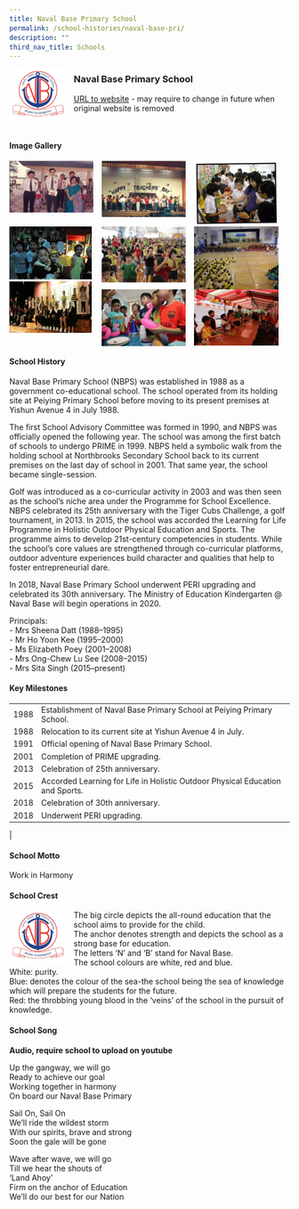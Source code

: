 ```yaml
---
title: Naval Base Primary School
permalink: /school-histories/naval-base-pri/
description: ""
third_nav_title: Schools
---
```

<img src="/images/navalbasepri1.png" style="width:20%;margin-right:15px;" align = "left">

### **Naval Base Primary School**
[URL to website](https://navalbasepri.moe.edu.sg/) - may require to change in future when original website is removed

<br clear="left">

#### **Image Gallery**

<p><a href="https://d1yxymztqoj7qn.amplifyapp.com/images/navalbasepri2.jpg">  
<img src="/images/navalbasepri2.jpg" style="width:30%;margin-right:15px;" align = "left">
</a></p>

<p><a href="https://d1yxymztqoj7qn.amplifyapp.com/images/navalbasepri3.jpg">  
<img src="/images/navalbasepri3.jpg" style="width:30%;margin-right:15px;" align = "left">
</a></p>

<p><a href="https://d1yxymztqoj7qn.amplifyapp.com/images/navalbasepri4.jpg">  
<img src="/images/navalbasepri4.jpg" style="width:30%;margin-right:15px;" align = "left">
</a></p>

<p><a href="https://d1yxymztqoj7qn.amplifyapp.com/images/navalbasepri5.jpg">  
<img src="/images/navalbasepri5.jpg" style="width:30%;margin-right:15px;" align = "left">
</a></p>

<p><a href="https://d1yxymztqoj7qn.amplifyapp.com/images/navalbasepri6.jpg">  
<img src="/images/navalbasepri6.jpg" style="width:30%;margin-right:15px;" align = "left">
</a></p>

<p><a href="https://d1yxymztqoj7qn.amplifyapp.com/images/navalbasepri7.jpg">  
<img src="/images/navalbasepri7.jpg" style="width:30%;margin-right:15px;" align = "left">
</a></p>

<p><a href="https://d1yxymztqoj7qn.amplifyapp.com/images/navalbasepri9.jpg">  
<img src="/images/navalbasepri9.jpg" style="width:30%;margin-right:15px;" align = "left">
</a></p>

<p><a href="https://d1yxymztqoj7qn.amplifyapp.com/images/navalbasepri10.jpg">  
<img src="/images/navalbasepri10.jpg" style="width:30%;margin-right:15px;" align = "left">
</a></p>

<br clear="left">

#### **School History**
Naval Base Primary School (NBPS) was established in 1988 as a government co-educational school. The school operated from its holding site at Peiying Primary School before moving to its present premises at Yishun Avenue 4 in July 1988.

The first School Advisory Committee was formed in 1990, and NBPS was officially opened the following year. The school was among the first batch of schools to undergo PRIME in 1999. NBPS held a symbolic walk from the holding school at Northbrooks Secondary School back to its current premises on the last day of school in 2001. That same year, the school became single-session.

Golf was introduced as a co-curricular activity in 2003 and was then seen as the school’s niche area under the Programme for School Excellence. NBPS celebrated its 25th anniversary with the Tiger Cubs Challenge, a golf tournament, in 2013. In 2015, the school was accorded the Learning for Life Programme in Holistic Outdoor Physical Education and Sports. The programme aims to develop 21st-century competencies in students. While the school’s core values are strengthened through co-curricular platforms, outdoor adventure experiences build character and qualities that help to foster entrepreneurial dare.

In 2018, Naval Base Primary School underwent PERI upgrading and celebrated its 30th anniversary. The Ministry of Education Kindergarten @ Naval Base will begin operations in 2020.

Principals:<br>
\- Mrs Sheena Datt (1988–1995)<br>
\- Mr Ho Yoon Kee (1995–2000)<br>
\- Ms Elizabeth Poey (2001–2008)<br>
\- Mrs Ong-Chew Lu See (2008–2015)<br>
\- Mrs Sita Singh (2015–present)

#### **Key Milestones**

|  |  |
|:---:|---|
| 1988 | Establishment of Naval Base Primary School at Peiying Primary School. |
| 1988 | Relocation to its current site at Yishun Avenue 4 in July. |
| 1991 | Official opening of Naval Base Primary School. |
| 2001 | Completion of PRIME upgrading. |
| 2013 | Celebration of 25th anniversary. |
| 2015 | Accorded Learning for Life in Holistic Outdoor Physical Education and Sports. |
| 2018 | Celebration of 30th anniversary. |
| 2018 | Underwent PERI upgrading. |
|

#### **School Motto**
Work in Harmony

#### **School Crest**
<img src="/images/navalbasepri1.png" style="width:20%;margin-right:15px;" align = "left">

The big circle depicts the all-round education that the school aims to provide for the child.<br>
The anchor denotes strength and depicts the school as a strong base for education.<br>
The letters ‘N’ and ‘B’ stand for Naval Base.  
The school colours are white, red and blue.  
White: purity.<br>
Blue: denotes the colour of the sea-the school being the sea of knowledge which will prepare the students for the future.<br>
Red: the throbbing young blood in the ‘veins’ of the school in the pursuit of knowledge.

#### **School Song**
**Audio, require school to upload on youtube**

Up the gangway, we will go<br>
Ready to achieve our goal<br>
Working together in harmony<br>
On board our Naval Base Primary<br>

Sail On, Sail On<br>
We’ll ride the wildest storm<br>
With our spirits, brave and strong<br>
Soon the gale will be gone<br>

Wave after wave, we will go<br>
Till we hear the shouts of<br>
‘Land Ahoy’<br>
Firm on the anchor of Education<br>
We’ll do our best for our Nation